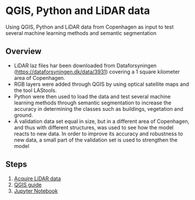 # QGIS, Python and LiDAR data
Using QGIS, Python and LiDAR data from Copenhagen as input to test several machine learning methods and semantic segmentation

## Overview
* LiDAR laz files har been downloaded from Dataforsyningen (https://dataforsyningen.dk/data/3931) covering a 1 square kilometer area of Copenhagen.
* RGB layers were added through QGIS by using optical satellite maps and the tool LAStools.
* Python were then used to load the data and test several machine learning methods through semantic segmentation to increase the accuracy in determining the classes such as buildings, vegetation and ground. 
* A validation data set equal in size, but in a different area of Copenhagen, and thus with different structures, was used to see how the model reacts to new data. In order to improve its accuracy and robustness to new data, a small part of the validation set is used to strengthen the model


## Steps
1) [Acquire LiDAR data](https://dataforsyningen.dk/data/3931) 
2) [QGIS guide](https://github.com/Kongstad/LiDAR_machinelearning/blob/main/QGIS/README.md)
3) [Jupyter Notebook](https://github.com/Kongstad/LiDAR_machinelearning/QGIS/readme.md)
